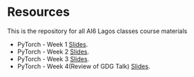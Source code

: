 # Resources
This is the repository for all AI6 Lagos classes course materials
- PyTorch - Week 1 [Slides](https://docs.google.com/presentation/d/1d7yx470Nh1huNYNn-_o8_AsbwqTdiJRgcfoMYDRAhaU/edit?usp=sharing).
- PyTorch - Week 2 [Slides](https://docs.google.com/presentation/d/1RKn2I7Ce4MI3F4aZjvYVpDwYAAhuHgZIeqc8Ewyezqg/edit?usp=sharing).
- PyTorch - Week 3 [Slides](https://docs.google.com/presentation/d/1SnnH6CDzbMqFxWwr4STxq4EKFFSeoBQqFf7-HMyXNQg/edit?usp=sharing).
- PyTorch - Week 4(Review of GDG Talk) [Slides](https://docs.google.com/presentation/d/1LjI8K5p5tOTRF29auOORBc_8w1FFBkOQ9YPdMmF_9gE/edit?usp=sharing).